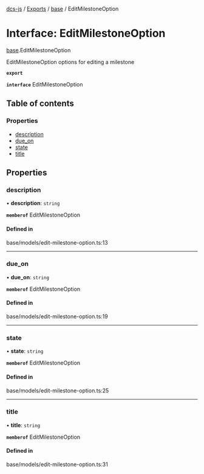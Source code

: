 [dcs-js](../README.md) / [Exports](../modules.md) / [base](../modules/base.md) / EditMilestoneOption

# Interface: EditMilestoneOption

[base](../modules/base.md).EditMilestoneOption

EditMilestoneOption options for editing a milestone

**`export`**

**`interface`** EditMilestoneOption

## Table of contents

### Properties

- [description](base.EditMilestoneOption.md#description)
- [due\_on](base.EditMilestoneOption.md#due_on)
- [state](base.EditMilestoneOption.md#state)
- [title](base.EditMilestoneOption.md#title)

## Properties

### <a id="description" name="description"></a> description

• **description**: `string`

**`memberof`** EditMilestoneOption

#### Defined in

base/models/edit-milestone-option.ts:13

___

### <a id="due_on" name="due_on"></a> due\_on

• **due\_on**: `string`

**`memberof`** EditMilestoneOption

#### Defined in

base/models/edit-milestone-option.ts:19

___

### <a id="state" name="state"></a> state

• **state**: `string`

**`memberof`** EditMilestoneOption

#### Defined in

base/models/edit-milestone-option.ts:25

___

### <a id="title" name="title"></a> title

• **title**: `string`

**`memberof`** EditMilestoneOption

#### Defined in

base/models/edit-milestone-option.ts:31
